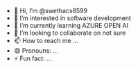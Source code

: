 - 👋 Hi, I’m @swethacs8599
- 👀 I’m interested in software development
- 🌱 I’m currently learning AZURE OPEN AI
- 💞️ I’m looking to collaborate on not sure
- 📫 How to reach me ...
- 😄 Pronouns: ...
- ⚡ Fun fact: ...

<!---
swethacs8599/swethacs8599 is a ✨ special ✨ repository because its `README.md` (this file) appears on your GitHub profile.
You can click the Preview link to take a look at your changes.
--->
